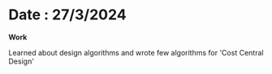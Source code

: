 # Date : 27/3/2024

**Work**

Learned about design algorithms and wrote few algorithms for 'Cost Central Design'
